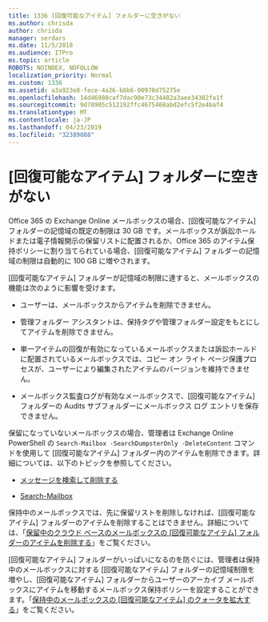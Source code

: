 ```yaml
---
title: 1336 [回復可能なアイテム] フォルダーに空きがない
ms.author: chrisda
author: chrisda
manager: serdars
ms.date: 11/5/2018
ms.audience: ITPro
ms.topic: article
ROBOTS: NOINDEX, NOFOLLOW
localization_priority: Normal
ms.custom: 1336
ms.assetid: a3a923e8-fece-4a26-b8b6-00970d75275e
ms.openlocfilehash: 14d46980caf7dac90e73c34482a3aee34382fa1f
ms.sourcegitcommit: 9d78905c512192ffc4675468abd2efc5f2e4baf4
ms.translationtype: MT
ms.contentlocale: ja-JP
ms.lasthandoff: 04/23/2019
ms.locfileid: "32389088"
---
```

# <a name="the-recoverable-items-folder-is-full"></a>[回復可能なアイテム] フォルダーに空きがない

Office 365 の Exchange Online メールボックスの場合、[回復可能なアイテム] フォルダーの記憶域の既定の制限は 30 GB です。メールボックスが訴訟ホールドまたは電子情報開示の保留リストに配置されるか、Office 365 のアイテム保持ポリシーに割り当てられている場合、[回復可能なアイテム] フォルダーの記憶域の制限は自動的に 100 GB に増やされます。

[回復可能なアイテム] フォルダーが記憶域の制限に達すると、メールボックスの機能は次のように影響を受けます。

- ユーザーは、メールボックスからアイテムを削除できません。

- 管理フォルダー アシスタントは、保持タグや管理フォルダー設定をもとにしてアイテムを削除できません。

- 単一アイテムの回復が有効になっているメールボックスまたは訴訟ホールドに配置されているメールボックスでは、コピー オン ライト ページ保護プロセスが、ユーザーにより編集されたアイテムのバージョンを維持できません。

- メールボックス監査ログが有効なメールボックスで、[回復可能なアイテム] フォルダーの Audits サブフォルダーにメールボックス ログ エントリを保存できません。

保留になっていないメールボックスの場合、管理者は Exchange Online PowerShell の `Search-Mailbox -SearchDumpsterOnly -DeleteContent` コマンドを使用して [回復可能なアイテム] フォルダー内のアイテムを削除できます。詳細については、以下のトピックを参照してください。 

- [メッセージを検索して削除する](https://docs.microsoft.com/office365/securitycompliance/search-for-and-delete-messagesadmin-help)

- [Search-Mailbox](https://docs.microsoft.com/powershell/module/exchange/mailboxes/Search-Mailbox)

保持中のメールボックスでは、先に保留リストを削除しなければ、[回復可能なアイテム] フォルダーのアイテムを削除することはできません。詳細については、「[保留中のクラウド ベースのメールボックスの [回復可能なアイテム] フォルダーのアイテムを削除する](https://docs.microsoft.com/office365/securitycompliance/delete-items-in-the-recoverable-items-folder-of-mailboxes-on-hold)」をご覧ください。

[回復可能なアイテム] フォルダーがいっぱいになるのを防ぐには、管理者は保持中のメールボックスに対する [回復可能なアイテム] フォルダーの記憶域制限を増やし、[回復可能なアイテム] フォルダーからユーザーのアーカイブ メールボックスにアイテムを移動するメールボックス保持ポリシーを設定することができます。「[保持中のメールボックスの [回復可能なアイテム] のクォータを拡大する](https://docs.microsoft.com/office365/securitycompliance/increase-the-recoverable-quota-for-mailboxes-on-hold)」をご覧ください。
